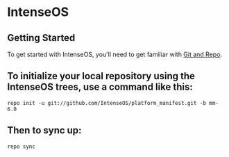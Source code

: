 IntenseOS
===========


Getting Started
---------------

To get started with IntenseOS, you'll need to get
familiar with [Git and Repo](http://source.android.com/source/using-repo.html).

To initialize your local repository using the IntenseOS trees, use a command like this:
-------------------------------------------------------------------------------------------

    repo init -u git://github.com/IntenseOS/platform_manifest.git -b mm-6.0

Then to sync up:
-----------------

    repo sync

